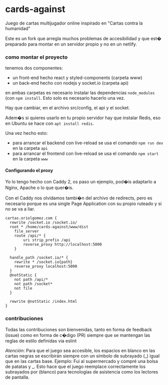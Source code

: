 # cards-against

Juego de cartas multijugador online inspirado en "Cartas contra la humanidad"

Este es un fork que arregla muchos problemas de accesibilidad y que est� preparado para montar en un servidor propio y no en un netlify.

### como montar el proyecto
tenemos dos componentes:
* un front-end hecho react y styled-components (carpeta www)
* un back-end hecho con nodejs y socket.io (carpeta api)

en ambas carpetas es necesario instalar las dependencias `node_modules` (con `npm install`. Esto solo es necesario hacerlo una vez.

Hay que cambiar, en el archivo src/config, el api y el socket.

Adem�s si quieres usarlo en tu propio servidor hay que instalar Redis, eso en Ubuntu se hace con `apt install redis`.

Una vez hecho esto:

* para arrancar el backend con live-reload se usa el comando `npm run dev` en la carpeta `api`
* para arrancar el frontend con live-reload se usa el comando `npm start` en la carpeta `www`

#### Configurando el proxy

Yo lo tengo hecho con Caddy 2, os paso un ejemplo, pod�is adaptarlo a Nginx, Apache o lo que quer�is.

Con el Caddy nos olvidamos tambi�n del archivo de redirects, pero es necesario porque es una single Page Application con su propio ruteado y si no se va a liar.

```caddyfile
cartas.oriolgomez.com {
  rewrite /socket.io /socket.io/
  root * /home/cards-against/www/dist
	file_server
    route /api/* {
		uri strip_prefix /api
        reverse_proxy http://localhost:5000
	}
	
  handle_path /socket.io/* {
    rewrite * /socket.io{path}
    reverse_proxy localhost:5000
  }
  @notStatic {
    not path /api/*
    not path /socket*
    not file
  }

  rewrite @notStatic /index.html
}
```

### contribuciones

Todas las contribuciones son bienvenidas, tanto en forma de feedback (issue) como en forma de c�digo (PR) siempre que se mantengan las reglas de estilo definidas via eslint

*Atención*: Para que el juego sea accesible, los espacios en blanco en las cartas negras se escribirán siempre con un símbolo de subrayado (_) igual que en las cartas base. Ejemplo: Fui al supermercado y compré una bolsa de patatas y _.
Esto hace que el juego reemplace correctamente los subrayados por (blanco) para tecnologías de asistencia como los lectores de pantalla.

